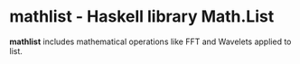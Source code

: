 # mathlist - Haskell library Math.List
**mathlist** includes mathematical operations like FFT and Wavelets applied to list.
